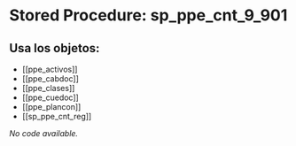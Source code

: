 # Stored Procedure: sp_ppe_cnt_9_901

## Usa los objetos:
- [[ppe_activos]]
- [[ppe_cabdoc]]
- [[ppe_clases]]
- [[ppe_cuedoc]]
- [[ppe_plancon]]
- [[sp_ppe_cnt_reg]]

*No code available.*
